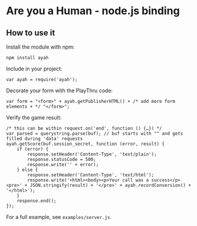 Are you a Human - node.js binding
=================================

How to use it
-------------

Install the module with npm:

    npm install ayah

Include in your project:

    var ayah = require('ayah');

Decorate your form with the PlayThru code:

    var form = "<form>" + ayah.getPublisherHTML() + /* add more form elements + */ "</form>";

Verify the game result:

    /* this can be within request.on('end', function () {…}) */
    var parsed = querystring.parse(buf); // buf starts with "" and gets filled during 'data' requests
	ayah.getScore(buf.session_secret, function (error, result) {
        if (error) {
            response.setHeader('Content-Type', 'text/plain');
            response.statusCode = 500;
            response.write('' + error);
        } else {
            response.setHeader('Content-Type', 'text/html');
            response.write('<html><body><p>Your call was a success</p><pre>' + JSON.stringify(result) + '</pre>' + ayah.recordConversion() + '</html>');
        }
        response.end();
    });

For a full example, see `examples/server.js`.

